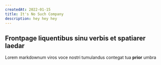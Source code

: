 ```yaml
---
createdAt: 2022-01-15
title: It's No Such Company
description: hey hey hey
---
```

## Frontpage liquentibus sinu verbis et spatiarer laedar

Lorem markdownum viros voce nostri tumulandus contegat tua **prior** umbra